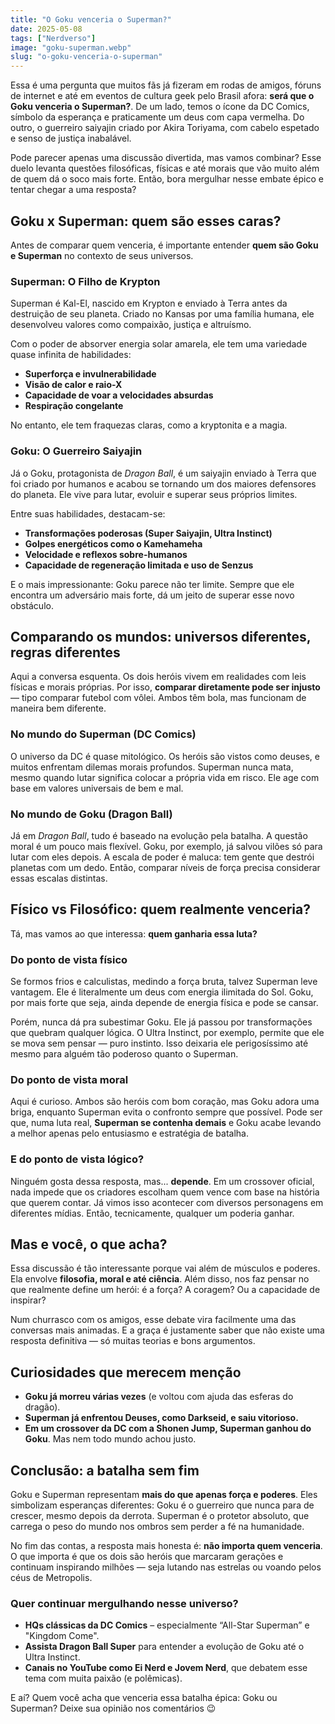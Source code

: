 ```yaml
---
title: "O Goku venceria o Superman?"
date: 2025-05-08
tags: ["Nerdverso"]
image: "goku-superman.webp"
slug: "o-goku-venceria-o-superman"
---
```


Essa é uma pergunta que muitos fãs já fizeram em rodas de amigos, fóruns de internet e até em eventos de cultura geek pelo Brasil afora: **será que o Goku venceria o Superman?**. De um lado, temos o ícone da DC Comics, símbolo da esperança e praticamente um deus com capa vermelha. Do outro, o guerreiro saiyajin criado por Akira Toriyama, com cabelo espetado e senso de justiça inabalável.

Pode parecer apenas uma discussão divertida, mas vamos combinar? Esse duelo levanta questões filosóficas, físicas e até morais que vão muito além de quem dá o soco mais forte. Então, bora mergulhar nesse embate épico e tentar chegar a uma resposta?

## Goku x Superman: quem são esses caras?

Antes de comparar quem venceria, é importante entender **quem são Goku e Superman** no contexto de seus universos.

### Superman: O Filho de Krypton

Superman é Kal-El, nascido em Krypton e enviado à Terra antes da destruição de seu planeta. Criado no Kansas por uma família humana, ele desenvolveu valores como compaixão, justiça e altruísmo.

Com o poder de absorver energia solar amarela, ele tem uma variedade quase infinita de habilidades:

*   **Superforça e invulnerabilidade**
*   **Visão de calor e raio-X**
*   **Capacidade de voar a velocidades absurdas**
*   **Respiração congelante**

No entanto, ele tem fraquezas claras, como a kryptonita e a magia.

### Goku: O Guerreiro Saiyajin

Já o Goku, protagonista de _Dragon Ball_, é um saiyajin enviado à Terra que foi criado por humanos e acabou se tornando um dos maiores defensores do planeta. Ele vive para lutar, evoluir e superar seus próprios limites.

Entre suas habilidades, destacam-se:

*   **Transformações poderosas (Super Saiyajin, Ultra Instinct)**
*   **Golpes energéticos como o Kamehameha**
*   **Velocidade e reflexos sobre-humanos**
*   **Capacidade de regeneração limitada e uso de Senzus**

E o mais impressionante: Goku parece não ter limite. Sempre que ele encontra um adversário mais forte, dá um jeito de superar esse novo obstáculo.

## Comparando os mundos: universos diferentes, regras diferentes

Aqui a conversa esquenta. Os dois heróis vivem em realidades com leis físicas e morais próprias. Por isso, **comparar diretamente pode ser injusto** — tipo comparar futebol com vôlei. Ambos têm bola, mas funcionam de maneira bem diferente.

### No mundo do Superman (DC Comics)

O universo da DC é quase mitológico. Os heróis são vistos como deuses, e muitos enfrentam dilemas morais profundos. Superman nunca mata, mesmo quando lutar significa colocar a própria vida em risco. Ele age com base em valores universais de bem e mal.

### No mundo de Goku (Dragon Ball)

Já em _Dragon Ball_, tudo é baseado na evolução pela batalha. A questão moral é um pouco mais flexível. Goku, por exemplo, já salvou vilões só para lutar com eles depois. A escala de poder é maluca: tem gente que destrói planetas com um dedo. Então, comparar níveis de força precisa considerar essas escalas distintas.

## Físico vs Filosófico: quem realmente venceria?

Tá, mas vamos ao que interessa: **quem ganharia essa luta?**

### Do ponto de vista físico

Se formos frios e calculistas, medindo a força bruta, talvez Superman leve vantagem. Ele é literalmente um deus com energia ilimitada do Sol. Goku, por mais forte que seja, ainda depende de energia física e pode se cansar.

Porém, nunca dá pra subestimar Goku. Ele já passou por transformações que quebram qualquer lógica. O Ultra Instinct, por exemplo, permite que ele se mova sem pensar — puro instinto. Isso deixaria ele perigosíssimo até mesmo para alguém tão poderoso quanto o Superman.

### Do ponto de vista moral

Aqui é curioso. Ambos são heróis com bom coração, mas Goku adora uma briga, enquanto Superman evita o confronto sempre que possível. Pode ser que, numa luta real, **Superman se contenha demais** e Goku acabe levando a melhor apenas pelo entusiasmo e estratégia de batalha.

### E do ponto de vista lógico?

Ninguém gosta dessa resposta, mas... **depende**. Em um crossover oficial, nada impede que os criadores escolham quem vence com base na história que querem contar. Já vimos isso acontecer com diversos personagens em diferentes mídias. Então, tecnicamente, qualquer um poderia ganhar.

## Mas e você, o que acha?

Essa discussão é tão interessante porque vai além de músculos e poderes. Ela envolve **filosofia, moral e até ciência**. Além disso, nos faz pensar no que realmente define um herói: é a força? A coragem? Ou a capacidade de inspirar?

Num churrasco com os amigos, esse debate vira facilmente uma das conversas mais animadas. E a graça é justamente saber que não existe uma resposta definitiva — só muitas teorias e bons argumentos.

## Curiosidades que merecem menção

*   **Goku já morreu várias vezes** (e voltou com ajuda das esferas do dragão).
*   **Superman já enfrentou Deuses, como Darkseid, e saiu vitorioso.**
*   **Em um crossover da DC com a Shonen Jump, Superman ganhou do Goku**. Mas nem todo mundo achou justo.

## Conclusão: a batalha sem fim

Goku e Superman representam **mais do que apenas força e poderes**. Eles simbolizam esperanças diferentes: Goku é o guerreiro que nunca para de crescer, mesmo depois da derrota. Superman é o protetor absoluto, que carrega o peso do mundo nos ombros sem perder a fé na humanidade.

No fim das contas, a resposta mais honesta é: **não importa quem venceria**. O que importa é que os dois são heróis que marcaram gerações e continuam inspirando milhões — seja lutando nas estrelas ou voando pelos céus de Metropolis.

### Quer continuar mergulhando nesse universo?

*   **HQs clássicas da DC Comics** – especialmente “All-Star Superman” e "Kingdom Come".
*   **Assista Dragon Ball Super** para entender a evolução de Goku até o Ultra Instinct.
*   **Canais no YouTube como Ei Nerd e Jovem Nerd**, que debatem esse tema com muita paixão (e polêmicas).

E aí? Quem você acha que venceria essa batalha épica: Goku ou Superman? Deixe sua opinião nos comentários 😉